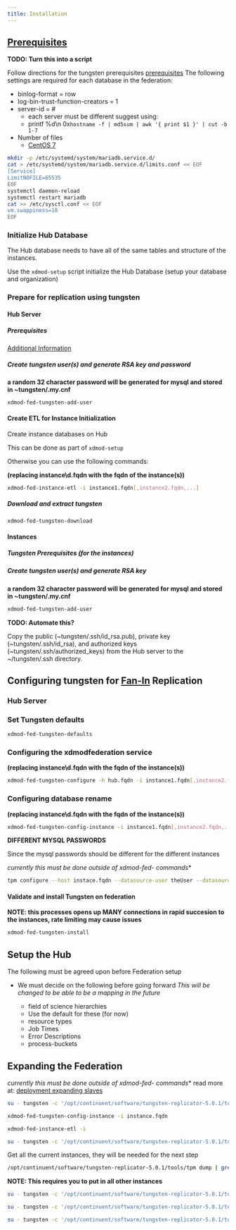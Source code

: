 ```yaml
---
title: Installation
---
```


## [Prerequisites][trprereqs]

**TODO: Turn this into a script**

Follow directions for the tungsten prerequisites [prerequisites][trprereqs] The following settings are required for each database in the federation:

-   binlog-format = row
-   log-bin-trust-function-creators = 1
-   server-id = #
    -   each server must be different suggest using:
    -   printf %d\\n 0x`hostname -f | md5sum | awk '{ print $1 }' | cut -b 1-7`
-   Number of files
    -   [CentOS 7][mariadblimits]

```bash
mkdir -p /etc/systemd/system/mariadb.service.d/
cat > /etc/systemd/system/mariadb.service.d/limits.conf << EOF
[Service]
LimitNOFILE=65535
EOF
systemctl daemon-reload
systemctl restart mariadb
cat >> /etc/sysctl.conf << EOF
vm.swappiness=10
EOF
```


### Initialize Hub Database

The Hub database needs to have all of the same tables and structure of the instances.

Use the `xdmod-setup` script initialize the Hub Database (setup your database and organization)

### Prepare for replication using tungsten

#### Hub Server

##### Prerequisites
[Additional Information][trprereqs2]


##### Create tungsten user(s) and generate RSA key and password
**a random 32 character password will be generated for mysql and stored in ~tungsten/.my.cnf**

```bash
xdmod-fed-tungsten-add-user
```


#### Create ETL for Instance Initialization

Create instance databases on Hub

This can be done as part of `xdmod-setup`

Otherwise you can use the following commands:


**(replacing instance\d.fqdn with the fqdn of the instance(s))**

```bash
xdmod-fed-instance-etl -i instance1.fqdn[,instance2.fqdn,...]
```

##### Download and extract tungsten

```bash
xdmod-fed-tungsten-download
```

#### Instances

##### Tungsten Prerequisites (for the instances)

##### Create tungsten user(s) and generate RSA key
**a random 32 character password will be generated for mysql and stored in ~tungsten/.my.cnf**

```bash
xdmod-fed-tungsten-add-user
```

**TODO: Automate this?**

Copy the public (~tungsten/.ssh/id_rsa.pub), private key (~tungsten/.ssh/id_rsa), and authorized keys (~tungsten/.ssh/authorized_keys) from the Hub server to the ~/tungsten/.ssh directory.

## Configuring tungsten for [Fan-In][trfanin] Replication

### Hub Server

### Set Tungsten defaults


```bash
xdmod-fed-tungsten-defaults
```

### Configuring the xdmodfederation service

**(replacing instance\d.fqdn with the fqdn of the instance(s))**

```bash
xdmod-fed-tungsten-configure -h hub.fqdn -i instance1.fqdn[,instance2.fqdn,...]
```

### Configuring database rename

**(replacing instance\d.fqdn with the fqdn of the instance(s))**

```bash
xdmod-fed-tungsten-config-instance -i instance1.fqdn[,instance2.fqdn,...]
```

**DIFFERENT MYSQL PASSWORDS**

Since the mysql passwords should be different for the different instances

**currently this must be done outside of xdmod-fed-* commands**

```bash
tpm configure --host instace.fqdn --datasource-user theUser --datasource-password thePassword
```

#### Validate and install Tungsten on federation
**NOTE: this processes opens up MANY connections in rapid succesion to the instances, rate limiting may cause issues**
```bash
xdmod-fed-tungsten-install
```


## Setup the Hub
The following must be agreed upon before Federation setup
-   We must decide on the following before going forward *This will be changed to be able to be a mapping in the future*

    -   field of science hierarchies
    -   Use the default for these (for now)
    -   resource types
    -   Job Times
    -   Error Descriptions
    -   process-buckets

## Expanding the Federation
**currently this must be done outside of xdmod-fed-* commands**
read more at: [deployment expanding slaves][tcexpand]

```bash
su - tungsten -c '/opt/continuent/software/tungsten-replicator-5.0.1/tools/tpm configure --dataservice-name xdmodfederation --members+=instance.fqdn'

xdmod-fed-tungsten-config-instance -i instance.fqdn

xdmod-fed-instance-etl -i

su - tungsten -c '/opt/continuent/software/tungsten-replicator-5.0.1/tools/tpm configure xdmodfederation --host instance.fqdn --datasource-user theUser --datasource-password thePassword'
```

Get all the current instances, they will be needed for the next step

```bash
/opt/continuent/software/tungsten-replicator-5.0.1/tools/tpm dump | grep '\-\-masters' | cut -d'=' -f 2 | cut -d' ' -f 1
```

**NOTE: This requires you to put in all other instances**
```bash
su - tungsten -c '/opt/continuent/software/tungsten-replicator-5.0.1/tools/tpm configure xdmodfederation --master=instance.fqdn[other instances]'
```

```bash
su - tungsten -c '/opt/continuent/software/tungsten-replicator-5.0.1/tools/tpm configure xdmodfederation --master-services=instance.fqdn[other instances]'
```

```bash
su - tungsten -c '/opt/continuent/software/tungsten-replicator-5.0.1/tools/tpm update xdmodfederation'
```

[tcexpand]: http://docs.continuent.com/tungsten-clustering-5.0/deployment-expanding-slaves.html
[trfanin]: http://docs.continuent.com/tungsten-replicator-5.0/deployment-fanin.html
[trprereqs]: http://docs.continuent.com/tungsten-replicator-5.0/prerequisite.html
[trprereqs2]: http://docs.continuent.com/tungsten-replicator-5.2-oss/prerequisite-host.html
[mariadblimits]: https://ma.ttias.be/increase-open-files-limit-in-mariadb-on-centos-7-with-systemd/
